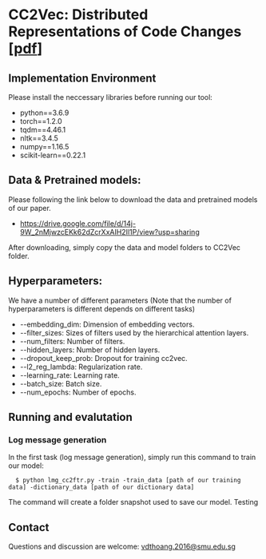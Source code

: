 # CC2Vec: Distributed Representations of Code Changes [[pdf](https://arxiv.org/pdf/2003.05620.pdf)]

## Implementation Environment

Please install the neccessary libraries before running our tool:

- python==3.6.9
- torch==1.2.0
- tqdm==4.46.1
- nltk==3.4.5
- numpy==1.16.5
- scikit-learn==0.22.1

## Data & Pretrained models:

Please following the link below to download the data and pretrained models of our paper. 

- https://drive.google.com/file/d/14j-9W_2nMjwzcEKk62dZcrXxAIH2Il1P/view?usp=sharing

After downloading, simply copy the data and model folders to CC2Vec folder. 

## Hyperparameters:
We have a number of different parameters (Note that the number of hyperparameters is different depends on different tasks)

* --embedding_dim: Dimension of embedding vectors.
* --filter_sizes: Sizes of filters used by the hierarchical attention layers. 
* --num_filters: Number of filters. 
* --hidden_layers: Number of hidden layers. 
* --dropout_keep_prob: Dropout for training cc2vec. 
* --l2_reg_lambda: Regularization rate. 
* --learning_rate: Learning rate. 
* --batch_size: Batch size. 
* --num_epochs: Number of epochs. 

## Running and evalutation

### Log message generation 

In the first task (log message generation), simply run this command to train our model:

      $ python lmg_cc2ftr.py -train -train_data [path of our training data] -dictionary_data [path of our dictionary data]

The command will create a folder snapshot used to save our model. Testing


## Contact

Questions and discussion are welcome: vdthoang.2016@smu.edu.sg
